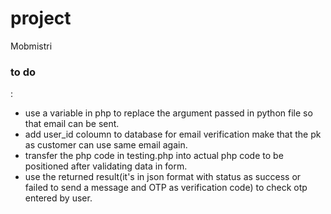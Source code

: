 # project
Mobmistri

<h3>to do</h3>:
<ul>
<li>use a variable in php to replace the argument passed in python file so that email can be sent.</li>
<li> add user_id coloumn to database for email verification make that the pk as customer can use same email again.</li>
<li>transfer the php code in testing.php into actual php code to be positioned after validating data in form.</li>
<li> use the returned result(it's in json format with status as success or failed to send a message and OTP as verification code) to check otp entered by user.</li>
  </ul>
